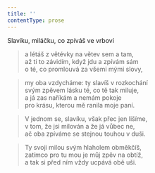 ```yaml
---
title: ''
contentType: prose
---
```


Slavíku, miláčku, co zpíváš ve vrboví

> a létáš z větévky na větev sem a tam,  
> až ti to závidím, když jdu a zpívám sám  
> o té, co promlouvá za všemi mými slovy,

> my oba vzdycháme: ty slavíš v rozkochání  
> svým zpěvem lásku té, co tě tak miluje,  
> a já zas naříkám a nemám pokoje  
> pro krásu, kterou mě ranila moje paní.

> V jednom se, slavíku, však přec jen lišíme,  
> v tom, že jsi milován a že já vůbec ne,  
> ač oba zpíváme se stejnou touhou v duši.

> Ty svoji milou svým hlaholem obměkčíš,  
> zatímco pro tu mou je můj zpěv na obtíž,  
> a tak si před ním vždy ucpává obě uši.
